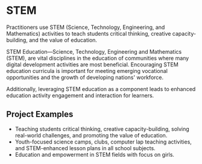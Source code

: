 # STEM

Practitioners use STEM \(Science, Technology, Engineering, and Mathematics\) activities to teach students critical thinking, creative capacity-building, and the value of education.

STEM Education—Science, Technology, Engineering and Mathematics \(STEM\), are vital disciplines in the education of communities where many digital development activities are most beneficial. Encouraging STEM education curricula is important for meeting emerging vocational opportunities and the growth of developing nations' workforce.

Additionally, leveraging STEM education as a component leads to enhanced education activity engagement and interaction for learners.

## Project Examples

* Teaching students critical thinking, creative capacity-building, solving real-world challenges, and promoting the value of education.
* Youth-focused science camps, clubs, computer lap teaching activities, and STEM-enhanced lesson plans in all school subjects.
* Education and empowerment in STEM fields with focus on girls.



